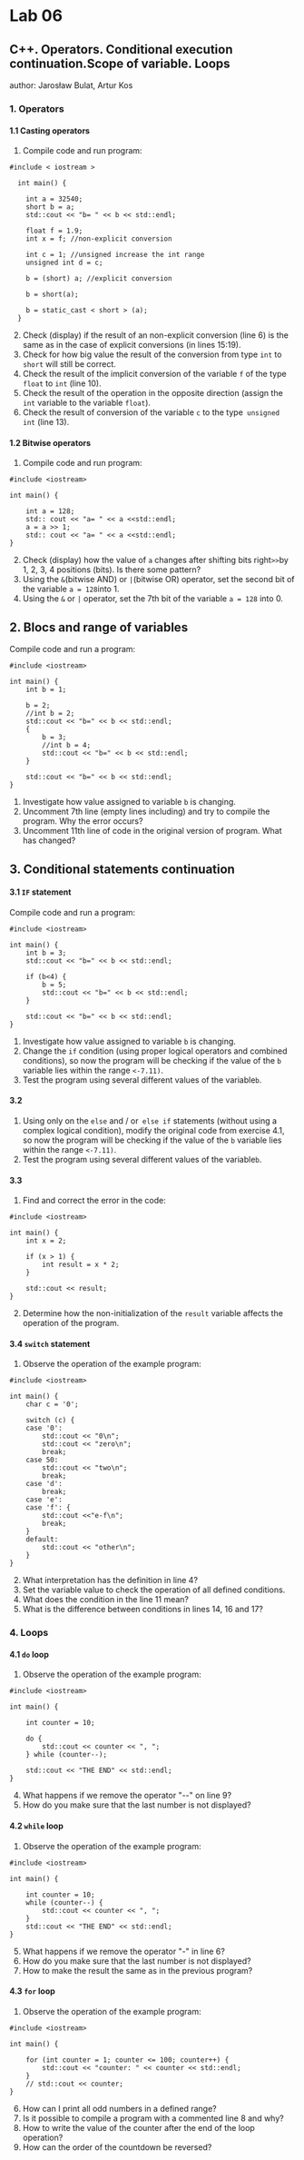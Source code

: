 
# Lab 06

## C++. Operators. Conditional execution continuation.Scope of variable. Loops
author: Jarosław Bulat, Artur Kos

### 1. Operators
#### 1.1 Casting operators

1. Compile code and run program:
```
#include < iostream >

  int main() {

    int a = 32540;
    short b = a;
    std::cout << "b= " << b << std::endl;

    float f = 1.9;
    int x = f; //non-explicit conversion

    int c = 1; //unsigned increase the int range
    unsigned int d = c;

    b = (short) a; //explicit conversion

    b = short(a);

    b = static_cast < short > (a);
  }
```
2. Check (display) if the result of an non-explicit conversion (line 6) is the same as in the case of explicit conversions (in lines 15:19).  
3. Check for how big value the result of the conversion from type `int` to `short` will still be correct.  
4. Check the result of the implicit conversion of the variable `f` of the type `float` to `int` (line 10).  
5. Check the result of the operation in the opposite direction (assign the `int` variable to the variable `float`).  
6. Check the result of conversion of the variable `c` to the type` unsigned int` (line 13).


#### 1.2 Bitwise operators

1. Compile code and run program:
```
#include <iostream>

int main() {
    
    int a = 128;
    std:: cout << "a= " << a <<std::endl; 
    a = a >> 1;
    std:: cout << "a= " << a <<std::endl; 
}
```
2. Check (display) how the value of `a` changes after shifting bits  right` >> `by 1, 2, 3, 4 positions (bits). 
Is there some pattern?  
3. Using the `&`(bitwise AND) or `|`(bitwise OR) operator, set the second bit of the variable `a = 128`into 1.  
4. Using the `&` or `|` operator, set the 7th bit of the variable `a = 128` into 0.


## 2. Blocs and range of variables
Compile code and run a program:
```
#include <iostream>

int main() {
    int b = 1;

    b = 2;
    //int b = 2;
    std::cout << "b=" << b << std::endl;
    {
        b = 3;
        //int b = 4;
        std::cout << "b=" << b << std::endl;
    }

    std::cout << "b=" << b << std::endl;
}
```
1. Investigate how value assigned to variable `b` is changing. 
2. Uncomment 7th line (empty lines including) and try to compile the program.  Why the error occurs?
3. Uncomment 11th line of code in the original version of program. What has changed?

## 3. Conditional statements continuation
#### 3.1  **`IF`**  statement
Compile code and run a program:
```
#include <iostream>

int main() {
    int b = 3;
    std::cout << "b=" << b << std::endl;

    if (b<4) {
        b = 5;
        std::cout << "b=" << b << std::endl;
    }
    
    std::cout << "b=" << b << std::endl;
}
```
1. Investigate how value assigned to variable `b` is changing. 
3. Change the `if` condition (using proper logical operators and combined conditions), so now the program will be checking if the value of the `b` variable lies within the range ` <-7.11) `.
5. Test the program using several different values of the variable`b`.
 
#### 3.2 
1. Using only on the `else` and / or` else if` statements (without using a complex logical condition), modify the original code from exercise 4.1, so now the program will be checking if the value of the `b` variable lies within the range ` <-7.11) `.
3. Test the program using several different values of the variable`b`.

#### 3.3  
1. Find and correct the error in the code:
```
#include <iostream>

int main() {
    int x = 2;

    if (x > 1) {
        int result = x * 2;
    }

    std::cout << result;
}
```
2. Determine how the non-initialization of the `result` variable affects the operation of the program.

#### 3.4   **`switch`** statement
1. Observe the operation of the example program:
```
#include <iostream>

int main() {
    char c = '0';

    switch (c) {
    case '0':
        std::cout << "0\n";
        std::cout << "zero\n";
        break;
    case 50:
        std::cout << "two\n";
        break;
    case 'd':
        break;
    case 'e':
    case 'f': {
        std::cout <<"e-f\n";
        break;
    }
    default:
        std::cout << "other\n";
    }
}
```
2. What interpretation has the definition in line 4?
3. Set the variable value to check the operation of all defined conditions.
4. What does the condition in the line 11 mean?
5. What is the difference between conditions in lines 14, 16 and 17?

### 4. Loops

#### 4.1 `do` loop
1. Observe the operation of the example program:
```
#include <iostream>

int main() {

    int counter = 10;

    do {
        std::cout << counter << ", ";
    } while (counter--);

    std::cout << "THE END" << std::endl;
}
```
4. What happens if we remove the operator "--" on line 9?  
3. How do you make sure that the last number is not displayed?

#### 4.2 `while` loop 
1. Observe the operation of the example program:
```
#include <iostream>

int main() {

    int counter = 10;
    while (counter--) {
        std::cout << counter << ", ";
    }
    std::cout << "THE END" << std::endl;
}
```
5. What happens if we remove the operator "-" in line 6?  
3. How do you make sure that the last number is not displayed?  
4. How to make the result the same as in the previous program?

#### 4.3 `for` loop 
1. Observe the operation of the example program:
```
#include <iostream>

int main() {

    for (int counter = 1; counter <= 100; counter++) {
        std::cout << "counter: " << counter << std::endl;
    }
    // std::cout << counter;
}
```
6. How can I print all odd numbers in a defined range?  
3. Is it possible to compile a program with a commented line 8 and why?  
4. How to write the value of the counter after the end of the loop operation?  
5. How can the order of the countdown be reversed?



